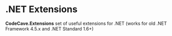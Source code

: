 # .NET Extensions

**CodeCave.Extensions** set of useful extensions for .NET (works for old .NET Framework 4.5.x and .NET Standard 1.6+)
